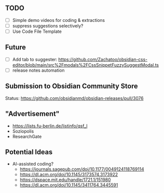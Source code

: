 ## TODO
- [ ] Simple demo videos for coding & extractions
- [ ] suppress suggestions selectively?
- [ ] Use Code File Template

## Future
- [ ] Add tab to suggester: <https://github.com/Zachatoo/obsidian-css-editor/blob/main/src%2Fmodals%2FCssSnippetFuzzySuggestModal.ts>
- [ ] release notes automation

## Submission to Obsidian Community Store
Status: <https://github.com/obsidianmd/obsidian-releases/pull/3076>

## "Advertisement"
- <https://lists.fu-berlin.de/listinfo/qsf_l>
- Soziopolis
- ResearchGate

## Potential Ideas
- AI-assisted coding?
	+ <https://journals.sagepub.com/doi/10.1177/0049124118769114>
	+ <https://dl.acm.org/doi/10.1145/3173574.3173922>
	+ <https://dspace.mit.edu/handle/1721.1/151980>
	+ <https://dl.acm.org/doi/10.1145/3411764.3445591>
